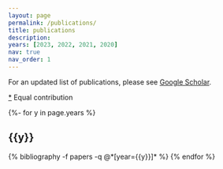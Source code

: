 ```yaml
---
layout: page
permalink: /publications/
title: publications
description:
years: [2023, 2022, 2021, 2020]
nav: true
nav_order: 1
---
```

For an updated list of publications, please see <a href='https://scholar.google.com/citations?user=ZNsw8ZUAAAAJ&hl=es'>Google Scholar</a>.

[\*]() Equal contribution
<!-- _pages/publications.md -->
<div class="publications">

{%- for y in page.years %}
  <h2 class="year">{{y}}</h2>
  {% bibliography -f papers -q @*[year={{y}}]* %}
{% endfor %}

</div>
